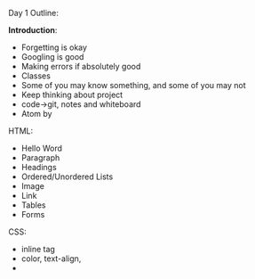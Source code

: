 Day 1 Outline:

<b>Introduction</b>:
- Forgetting is okay
- Googling is good
- Making errors if absolutely good
- Classes
- Some of you may know something, and some of you may not
- Keep thinking about project
- code->git, notes and whiteboard
- Atom by


HTML:

- Hello Word
- Paragraph
- Headings
- Ordered/Unordered Lists
- Image
- Link
- Tables
- Forms

CSS:
- inline tag
- color, text-align, 
- <style>
- styles.css (link rel = "stylesheet" href = )
- Div background-color, width, height, padding, margin9back to table)
- border: 3px solid black;  border-collapse: collapse
- Font-family: Arial, font-size:, font-weight,
- id (#foo) is unique
- class (.foo{}) for multiple tags
- order (inline -> id -> class -> type)
